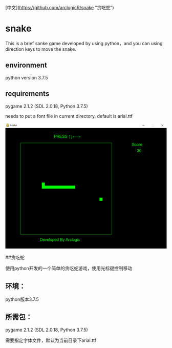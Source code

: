 [中文](https://github.com/arclogicR/snake “贪吃蛇”)
# snake

This is a brief sanke game developed by using python，and you can using direction keys to move the snake.

## environment

python version 3.7.5

## requirements

pygame 2.1.2 (SDL 2.0.18, Python 3.7.5)

needs to put a font file in current directory, default is arial.ttf

![snake](snake.png)

##贪吃蛇

使用python开发的一个简单的贪吃蛇游戏，使用光标键控制移动

## 环境：

python版本3.7.5

## 所需包：

pygame 2.1.2 (SDL 2.0.18, Python 3.7.5)

需要指定字体文件，默认为当前目录下arial.ttf

